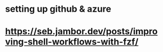 
# setting up github & azure 

#
# https://seb.jambor.dev/posts/improving-shell-workflows-with-fzf/


